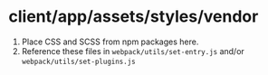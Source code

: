 # client/app/assets/styles/vendor

1. Place CSS and SCSS from npm packages here.
2. Reference these files in `webpack/utils/set-entry.js` and/or `webpack/utils/set-plugins.js`
